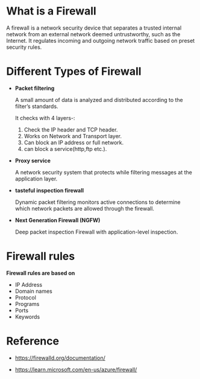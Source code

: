 # What is a Firewall
A firewall is a network security device that separates a trusted internal network from an external network deemed untrustworthy, such as the Internet. It regulates incoming and outgoing network traffic based on preset security rules.

# **Different Types of Firewall**

- **Packet filtering**

     A small amount of data is analyzed and distributed according to the filter’s standards.
     
     It checks with 4 layers-:

     1. Check the IP header and TCP header.
     2. Works on Network and Transport layer.
     3. Can block an IP address or full network.
     4. can block a service(http,ftp etc.).
- **Proxy service**

    A network security system that protects while filtering messages at the application layer.
    
    
- **tasteful inspection firewall**

    Dynamic packet filtering monitors active connections to determine which network packets are allowed through the firewall.

- **Next Generation Firewall (NGFW)**

    Deep packet inspection Firewall with application-level inspection.

# Firewall rules
  
  **Firewall rules are based on**

- IP Address
- Domain names
- Protocol
- Programs 
- Ports
- Keywords

# Reference

- https://firewalld.org/documentation/ 

- https://learn.microsoft.com/en-us/azure/firewall/


